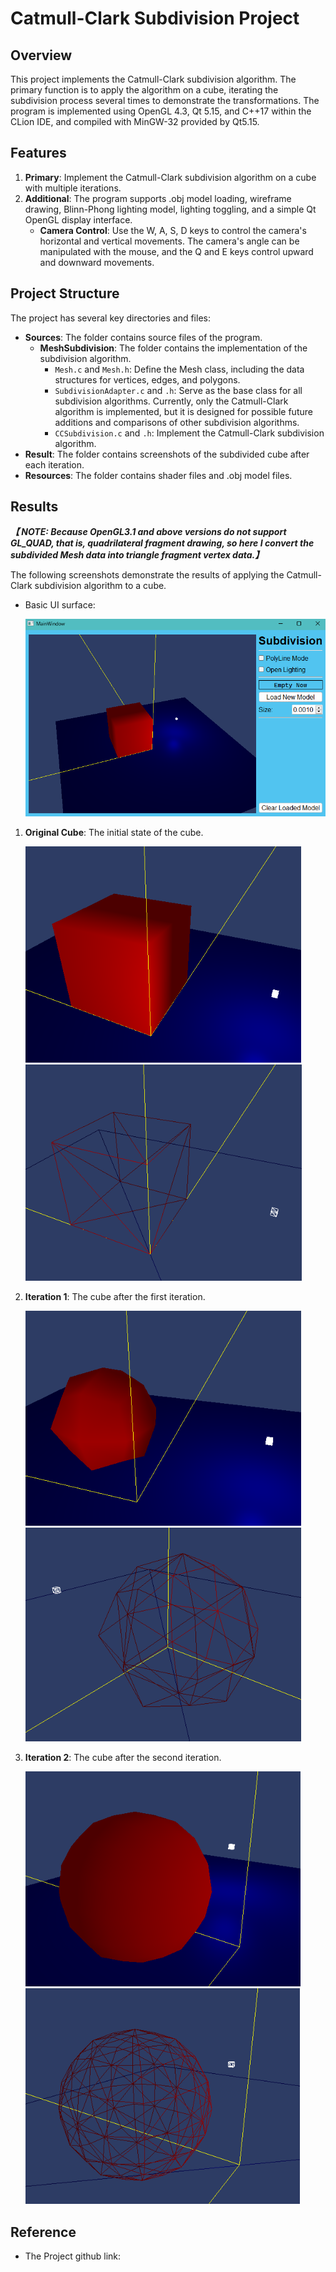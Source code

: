 # Catmull-Clark Subdivision Project

## Overview

This project implements the Catmull-Clark subdivision algorithm. The primary function is to apply the algorithm on a cube, iterating the subdivision process several times to demonstrate the transformations. The program is implemented using OpenGL 4.3, Qt 5.15, and C++17 within the CLion IDE, and compiled with MinGW-32 provided by Qt5.15.



## Features

1. **Primary**: Implement the Catmull-Clark subdivision algorithm on a cube with multiple iterations.
2. **Additional**: The program supports .obj model loading, wireframe drawing, Blinn-Phong lighting model, lighting toggling, and a simple Qt OpenGL display interface.
   * **Camera Control**: Use the W, A, S, D keys to control the camera's horizontal and vertical movements. The camera's angle can be manipulated with the mouse, and the Q and E keys control upward and downward movements.



## Project Structure

The project has several key directories and files:

* **Sources**: The folder contains source files of the program.
  * **MeshSubdivision**: The folder contains the implementation of the subdivision algorithm.
    * `Mesh.c` and `Mesh.h`: Define the Mesh class, including the data structures for vertices, edges, and polygons.
    * `SubdivisionAdapter.c` and `.h`: Serve as the base class for all subdivision algorithms. Currently, only the Catmull-Clark algorithm is implemented, but it is designed for possible future additions and comparisons of other subdivision algorithms.
    * `CCSubdivision.c` and `.h`: Implement the Catmull-Clark subdivision algorithm.
* **Result**: The folder contains screenshots of the subdivided cube after each iteration.
* **Resources**: The folder contains shader files and .obj model files.



## Results

***【 NOTE: Because OpenGL3.1 and above versions do not support GL_QUAD, that is, quadrilateral fragment drawing, so here I convert the subdivided Mesh data into triangle fragment vertex data.】***



The following screenshots demonstrate the results of applying the Catmull-Clark subdivision algorithm to a cube.

* Basic UI surface:

  ![image-20230731231845238](./assets/image-20230731231845238.png)

1. **Original Cube**: The initial state of the cube. 

   <img src="./assets/image-20230731232134925.png" alt="image-20230731232134925" style="zoom:80%;" /><img src="./assets/image-20230731232148215.png" alt="image-20230731232148215" style="zoom:80%;" />         

2. **Iteration 1**: The cube after the first iteration. 

   <img src="./assets/image-20230731232311816.png" alt="image-20230731232311816" style="zoom:80%;" /><img src="./assets/image-20230731232336254.png" alt="image-20230731232336254" style="zoom:80%;" />

3. **Iteration 2**: The cube after the second iteration. 

   <img src="./assets/image-20230731232426973.png" alt="image-20230731232426973" style="zoom:80%;" /><img src="./assets/image-20230731232441984.png" alt="image-20230731232441984" style="zoom:80%;" />



## Reference

* The Project github link: 



